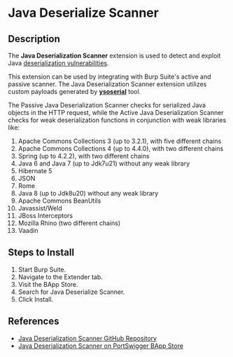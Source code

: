 # **Java Deserialize Scanner**

## **Description**

The **Java Deserialization Scanner** extension is used to detect and exploit Java [deserialization vulnerabilities](../../Pentesting/Web%20Application/insecure-deserialization.md).

This extension can be used by integrating with Burp Suite's active and passive scanner. The Java Deserialization Scanner extension utilizes custom payloads generated by [**ysoserial**](https://github.com/frohoff/ysoserial) tool. 

The Passive Java Deserialization Scanner checks for serialized Java objects in the HTTP request, while the Active Java Deserialization Scanner checks for weak deserialization functions in conjunction with weak libraries like:

1. Apache Commons Collections 3 (up to 3.2.1), with five different chains
2. Apache Commons Collections 4 (up to 4.4.0), with two different chains
3. Spring (up to 4.2.2), with two different chains
4. Java 6 and Java 7 (up to Jdk7u21) without any weak library
5. Hibernate 5
6. JSON
7. Rome
8. Java 8 (up to Jdk8u20) without any weak library
9. Apache Commons BeanUtils
10. Javassist/Weld
11. JBoss Interceptors
12. Mozilla Rhino (two different chains)
13. Vaadin

## **Steps to Install**

1. Start Burp Suite.
2. Navigate to the Extender tab.
3. Visit the BApp Store.
4. Search for Java Deserialize Scanner.
5. Click Install.

## **References**

- [Java Deserialization Scanner GitHub Repository](https://github.com/federicodotta/Java-Deserialization-Scanner)
- [Java Deserialization Scanner on PortSwigger BApp Store](https://portswigger.net/bappstore/228336544ebe4e68824b5146dbbd93ae)
